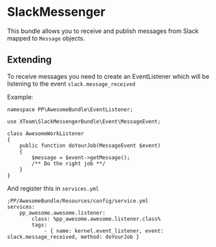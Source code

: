 SlackMessenger
=========================

This bundle allows you to receive and publish messages from Slack mapped to `Message` objects.

Extending
---------

To receive messages you need to create an EventListener which will be listening to the event `slack.message_received`

Example:

```
namespace PP\AwesomeBundle\EventListener;

use XTeam\SlackMessengerBundle\Event\MessageEvent;

class AwesomeWorkListener
{
    public function doYourJob(MessageEvent $event)
    {
        $message = $event->getMessage();
        /** Do the right job **/
    }
}
```

And register this in `services.yml`

```
;PP/AwesomeBundle/Resources/config/service.yml
services:
    pp_awesome.awesome.listener:
        class: %pp_awesome.awesome.listener.class%
        tags:
            - { name: kernel.event_listener, event: slack.message_received, method: doYourJob }
```
